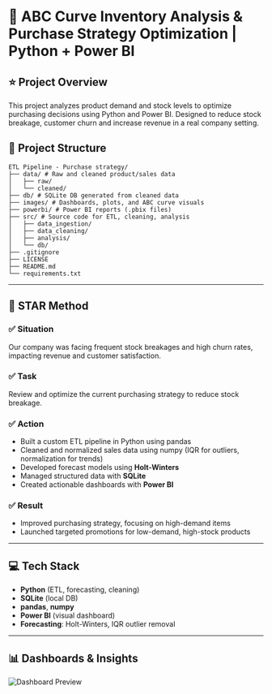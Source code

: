 # 🧠 ABC Curve Inventory Analysis & Purchase Strategy Optimization | Python + Power BI

## ⭐ Project Overview

This project analyzes product demand and stock levels to optimize purchasing decisions using Python and Power BI. Designed to reduce stock breakage, customer churn and increase revenue in a real company setting.

## 📁 Project Structure

```text
ETL Pipeline - Purchase strategy/
├── data/ # Raw and cleaned product/sales data
│   ├── raw/
│   └── cleaned/
├── db/ # SQLite DB generated from cleaned data
├── images/ # Dashboards, plots, and ABC curve visuals
├── powerbi/ # Power BI reports (.pbix files)
├── src/ # Source code for ETL, cleaning, analysis
│   ├── data_ingestion/
│   ├── data_cleaning/
│   ├── analysis/
│   └── db/
├── .gitignore
├── LICENSE
├── README.md
└── requirements.txt
```
---
## 🌟 STAR Method

### ✅ Situation
Our company was facing frequent stock breakages and high churn rates, impacting revenue and customer satisfaction.

### ✅ Task
Review and optimize the current purchasing strategy to reduce stock breakage.

### ✅ Action
- Built a custom ETL pipeline in Python using pandas
- Cleaned and normalized sales data using numpy (IQR for outliers, normalization for trends)
- Developed forecast models using **Holt-Winters**
- Managed structured data with **SQLite**
- Created actionable dashboards with **Power BI**

### ✅ Result
- Improved purchasing strategy, focusing on high-demand items
- Launched targeted promotions for low-demand, high-stock products

---

## 💻 Tech Stack

- **Python** (ETL, forecasting, cleaning)
- **SQLite** (local DB)
- **pandas**, **numpy**
- **Power BI** (visual dashboard)
- **Forecasting**: Holt-Winters, IQR outlier removal

---

## 📊 Dashboards & Insights

![Dashboard Preview](images/dashboard.png) <!-- Add actual screenshot here -->
